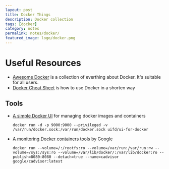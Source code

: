 ```yaml
---
layout: post
title: Docker Things
description: Docker collection
tags: [docker]
category: notes
permalink: notes/docker/
featured_image: logo/docker.png
---
```


# Useful Resources
- [Awesome Docker](https://github.com/veggiemonk/awesome-docker) is a collection of everthing about Docker. It's suitable for all users.
- [Docker Cheat Sheet](https://github.com/wsargent/docker-cheat-sheet) is how to use Docker in a shorten way

## Tools
- [A simple Docker UI](https://github.com/kevana/ui-for-docker) for managing docker images and containers

  ```
  docker run -d -p 9000:9000 --privileged -v /var/run/docker.sock:/var/run/docker.sock uifd/ui-for-docker
  ```
- [A monitoring Docker containers tools](https://github.com/google/cadvisor) by Google

  ```
  docker run --volume=/:/rootfs:ro --volume=/var/run:/var/run:rw --volume=/sys:/sys:ro --volume=/var/lib/docker/:/var/lib/docker:ro --publish=8080:8080 --detach=true --name=cadvisor google/cadvisor:latest
  ```
